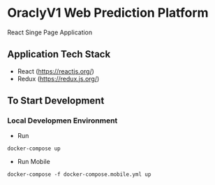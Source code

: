 # OraclyV1 Web Prediction Platform

React Singe Page Application

## Application Tech Stack

- React (https://reactjs.org/)
- Redux (https://redux.js.org/)

## To Start Development

### Local Developmen Environment

- Run

```
docker-compose up
```

- Run Mobile

```
docker-compose -f docker-compose.mobile.yml up
```
